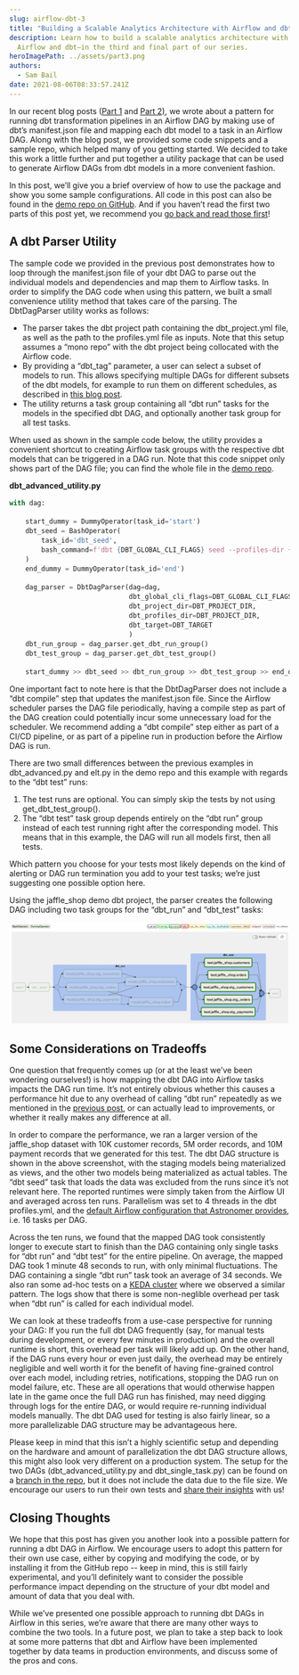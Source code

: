 ```yaml
---
slug: airflow-dbt-3
title: "Building a Scalable Analytics Architecture with Airflow and dbt: Part 3 "
description: Learn how to build a scalable analytics architecture with Apache
  Airflow and dbt—in the third and final part of our series.
heroImagePath: ../assets/part3.png
authors:
  - Sam Bail
date: 2021-08-06T08:33:57.241Z
---
```

In our recent blog posts ([Part 1](https://www.astronomer.io/blog/airflow-dbt-1) and [Part 2)](https://www.astronomer.io/blog/airflow-dbt-2), we wrote about a pattern for running dbt transformation pipelines in an Airflow DAG by making use of dbt’s manifest.json file and mapping each dbt model to a task in an Airflow DAG. Along with the blog post, we provided some code snippets and a sample repo, which helped many of you getting started. We decided to take this work a little further and put together a utility package that can be used to generate Airflow DAGs from dbt models in a more convenient fashion. 

In this post, we’ll give you a brief overview of how to use the package and show you some sample configurations. All code in this post can also be found in the [demo repo on GitHub](https://github.com/astronomer/airflow-dbt-demo). And if you haven’t read the first two parts of this post yet, we recommend you [go back and read those first](https://www.astronomer.io/blog/airflow-dbt-1)!

## A dbt Parser Utility

The sample code we provided in the previous post demonstrates how to loop through the manifest.json file of your dbt DAG to parse out the individual models and dependencies and map them to Airflow tasks. In order to simplify the DAG code when using this pattern, we built a small convenience utility method that takes care of the parsing. The DbtDagParser utility works as follows:

* The parser takes the dbt project path containing the dbt_project.yml file, as well as the path to the profiles.yml file as inputs. Note that this setup assumes a “mono repo” with the dbt project being collocated with the Airflow code.
* By providing a “dbt_tag” parameter, a user can select a subset of models to run. This allows specifying multiple DAGs for different subsets of the dbt models, for example to run them on different schedules, as described in [this blog post](https://www.astronomer.io/blog/airflow-dbt-2).
* The utility returns a task group containing all “dbt run” tasks for the models in the specified dbt DAG, and optionally another task group for all test tasks.

When used as shown in the sample code below, the utility provides a convenient shortcut to creating Airflow task groups with the respective dbt models that can be triggered in a DAG run. Note that this code snippet only shows part of the DAG file; you can find the whole file in the [demo repo](https://github.com/astronomer/airflow-dbt-demo).

**dbt\_advanced\_utility.py**

```python
with dag:

    start_dummy = DummyOperator(task_id='start')
    dbt_seed = BashOperator(
        task_id='dbt_seed',
        bash_command=f'dbt {DBT_GLOBAL_CLI_FLAGS} seed --profiles-dir {DBT_PROJECT_DIR} --project-dir {DBT_PROJECT_DIR}'
    )
    end_dummy = DummyOperator(task_id='end')

    dag_parser = DbtDagParser(dag=dag,
                              dbt_global_cli_flags=DBT_GLOBAL_CLI_FLAGS,
                              dbt_project_dir=DBT_PROJECT_DIR,
                              dbt_profiles_dir=DBT_PROJECT_DIR,
                              dbt_target=DBT_TARGET
                              )
    dbt_run_group = dag_parser.get_dbt_run_group()
    dbt_test_group = dag_parser.get_dbt_test_group()

    start_dummy >> dbt_seed >> dbt_run_group >> dbt_test_group >> end_dummy
```

One important fact to note here is that the DbtDagParser does not include a “dbt compile” step that updates the manifest.json file. Since the Airflow scheduler parses the DAG file periodically, having a compile step as part of the DAG creation could potentially incur some unnecessary load for the scheduler. We recommend adding a “dbt compile” step either as part of a CI/CD pipeline, or as part of a pipeline run in production before the Airflow DAG is run.

There are two small differences between the previous examples in dbt_advanced.py and elt.py in the demo repo and this example with regards to the “dbt test” runs:

1. The test runs are optional. You can simply skip the tests by not using get_dbt_test_group().
2. The “dbt test” task group depends entirely on the “dbt run” group instead of each test running right after the corresponding model. This means that in this example, the DAG will run all models first, then all tests. 

Which pattern you choose for your tests most likely depends on the kind of alerting or DAG run termination you add to your test tasks; we’re just suggesting one possible option here.

Using the jaffle_shop demo dbt project, the parser creates the following DAG including two task groups for the “dbt_run” and “dbt_test” tasks:

![DAG including two task groups for the “dbt_run” and “dbt_test” tasks](../assets/image1.png)

## Some Considerations on Tradeoffs

One question that frequently comes up (or at the least we’ve been wondering ourselves!) is how mapping the dbt DAG into Airflow tasks impacts the DAG run time. It’s not entirely obvious whether this causes a performance hit due to any overhead of calling “dbt run” repeatedly as we mentioned in the [previous post](https://www.astronomer.io/blog/airflow-dbt-2), or can actually lead to improvements, or whether it really makes any difference at all. 

In order to compare the performance, we ran a larger version of the jaffle_shop dataset with 10K customer records, 5M order records, and 10M payment records that we generated for this test. The dbt DAG structure is shown in the above screenshot, with the staging models being materialized as views, and the other two models being materialized as actual tables. The “dbt seed” task that loads the data was excluded from the runs since it’s not relevant here. The reported runtimes were simply taken from the Airflow UI and averaged across ten runs. Parallelism was set to 4 threads in the dbt profiles.yml, and the [default Airflow configuration that Astronomer provides](https://www.astronomer.io/guides/airflow-scaling-workers), i.e. 16 tasks per DAG. 

Across the ten runs, we found that the mapped DAG took consistently longer to execute start to finish than the DAG containing only single tasks for “dbt run” and “dbt test” for the entire pipeline. On average, the mapped DAG took 1 minute 48 seconds to run, with only minimal fluctuations. The DAG containing a single “dbt run” task took an average of 34 seconds. We also ran some ad-hoc tests on a [KEDA cluster](https://www.astronomer.io/blog/the-keda-autoscaler) where we observed a similar pattern. The logs show that there is some non-neglible overhead per task when “dbt run” is called for each individual model.

We can look at these tradeoffs from a use-case perspective for running your DAG: If you run the full dbt DAG frequently (say, for manual tests during development, or every few minutes in production) and the overall runtime is short, this overhead per task will likely add up. On the other hand, if the DAG runs every hour or even just daily, the overhead may be entirely negligible and well worth it for the benefit of having fine-grained control over each model, including retries, notifications, stopping the DAG run on model failure, etc. These are all operations that would otherwise happen late in the game once the full DAG run has finished, may need digging through logs for the entire DAG, or would require re-running individual models manually. The dbt DAG used for testing is also fairly linear, so a more parallelizable DAG structure may be advantageous here.

Please keep in mind that this isn’t a highly scientific setup and depending on the hardware and amount of parallelization the dbt DAG structure allows, this might also look very different on a production system. The setup for the two DAGs (dbt_advanced_utility.py and dbt_single_task.py) can be found on a [branch in the repo](https://github.com/spbail/airflow-dbt-demo/tree/sam/perf_tests), but it does not include the data due to the file size. We encourage our users to run their own tests and [share their insights](https://astronomer.io/contact) with us! 

## Closing Thoughts

We hope that this post has given you another look into a possible pattern for running a dbt DAG in Airflow. We encourage users to adopt this pattern for their own use case, either by copying and modifying the code, or by installing it from the GitHub repo -- keep in mind, this is still fairly experimental, and you’ll definitely want to consider the possible performance impact depending on the structure of your dbt model and amount of data that you deal with.

While we’ve presented one possible approach to running dbt DAGs in Airflow in this series, we’re aware that there are many other ways to combine the two tools. In a future post, we plan to take a step back to look at some more patterns that dbt and Airflow have been implemented together by data teams in production environments, and discuss some of the pros and cons.